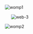 ![womp1](https://github.com/user-attachments/assets/6110c2f4-e639-4c13-b928-3a225e03d8ef)

 　 ![web-3](https://github.com/user-attachments/assets/306a631c-4fdc-4a98-bb7c-8147987d2875)

![womp2](https://github.com/user-attachments/assets/1b5342eb-8413-4c63-a7f9-0deaf86f7b81)

